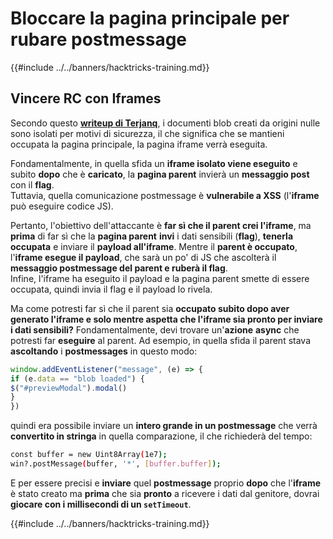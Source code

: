 # Bloccare la pagina principale per rubare postmessage

{{#include ../../banners/hacktricks-training.md}}

## Vincere RC con Iframes

Secondo questo [**writeup di Terjanq**](https://gist.github.com/terjanq/7c1a71b83db5e02253c218765f96a710), i documenti blob creati da origini nulle sono isolati per motivi di sicurezza, il che significa che se mantieni occupata la pagina principale, la pagina iframe verrà eseguita.

Fondamentalmente, in quella sfida un **iframe isolato viene eseguito** e subito **dopo** che è **caricato**, la **pagina parent** invierà un **messaggio post** con il **flag**.\
Tuttavia, quella comunicazione postmessage è **vulnerabile a XSS** (l'**iframe** può eseguire codice JS).

Pertanto, l'obiettivo dell'attaccante è **far sì che il parent crei l'iframe**, ma **prima** di far sì che la **pagina parent** **invi** i dati sensibili (**flag**), **tenerla occupata** e inviare il **payload all'iframe**. Mentre il **parent è occupato**, l'**iframe esegue il payload**, che sarà un po' di JS che ascolterà il **messaggio postmessage del parent e ruberà il flag**.\
Infine, l'iframe ha eseguito il payload e la pagina parent smette di essere occupata, quindi invia il flag e il payload lo rivela.

Ma come potresti far sì che il parent sia **occupato subito dopo aver generato l'iframe e solo mentre aspetta che l'iframe sia pronto per inviare i dati sensibili?** Fondamentalmente, devi trovare un'**azione** **async** che potresti far **eseguire** al parent. Ad esempio, in quella sfida il parent stava **ascoltando** i **postmessages** in questo modo:
```javascript
window.addEventListener("message", (e) => {
if (e.data == "blob loaded") {
$("#previewModal").modal()
}
})
```
quindi era possibile inviare un **intero grande in un postmessage** che verrà **convertito in stringa** in quella comparazione, il che richiederà del tempo:
```bash
const buffer = new Uint8Array(1e7);
win?.postMessage(buffer, '*', [buffer.buffer]);
```
E per essere precisi e **inviare** quel **postmessage** proprio **dopo** che l'**iframe** è stato creato ma **prima** che sia **pronto** a ricevere i dati dal genitore, dovrai **giocare con i millisecondi di un `setTimeout`**.

{{#include ../../banners/hacktricks-training.md}}
